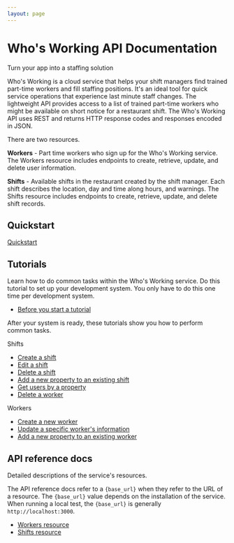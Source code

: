 ```yaml
---
layout: page
---
```


# Who's Working API Documentation

Turn your app into a staffing solution

Who's Working is a cloud service that helps your shift managers find trained part-time workers and fill staffing positions. It's an ideal tool for quick service operations that experience last minute staff changes. The lightweight API provides access to a list of trained part-time workers who might be available on short notice for a restaurant shift. The Who's Working API uses REST and returns HTTP response codes and responses encoded in JSON.

There are two resources.

**Workers** - Part time workers who sign up for the Who's Working service. The Workers resource includes endpoints to create, retrieve, update, and delete user information.

**Shifts** - Available shifts in the restaurant created by the shift manager. Each shift describes the location, day and time along hours, and warnings. The Shifts resource includes endpoints to create, retrieve, update, and delete shift records.

## Quickstart

[Quickstart](x)

## Tutorials

Learn how to do common tasks within the Who's Working service. Do this tutorial to set up your development system. You only have to do this one time per development system.

* [Before you start a tutorial](x)

After your system is ready, these tutorials show you how to perform common tasks.

Shifts

* [Create a shift](tutorials/x)
* [Edit a shift](tutorials/x)
* [Delete a shift](tutorials/x)
* [Add a new property to an existing shift](s)
* [Get users by a property](tutorials/x)
* [Delete a worker](tutorials/x)

Workers

* [Create a new worker](x)
* [Update a specific worker's information](x)
* [Add a new property to an existing worker](x)

## API reference docs

Detailed descriptions of the service's resources.

The API reference docs refer to a `{base_url}` when they refer to the URL of a resource. The `{base_url}` value depends
on the installation of the service. When running a local test, the `{base_url}` is generally `http://localhost:3000`.

* [Workers resource](api/workers)
* [Shifts resource](api/shifts)
